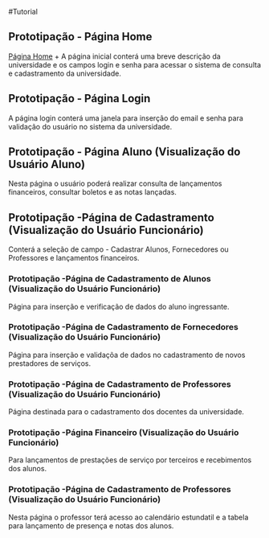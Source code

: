 #Tutorial
&nbsp;
&nbsp;
## Prototipação - Página Home
[Página Home](https://github.com/devxxx-dias/Cadastro_Universidade/blob/main/README.md#p%C3%A1gina-home)
+
A página inicial conterá uma breve descrição da universidade e os campos login e senha para acessar o sistema de consulta e cadastramento
da universidade.
&nbsp;
&nbsp;
## Prototipação - Página Login
A página login conterá uma janela para inserção do email e senha para validação do usuário no sistema da universidade.
&nbsp;
&nbsp;
## Prototipação - Página Aluno (Visualização do Usuário Aluno)
Nesta página o usuário poderá realizar consulta de lançamentos financeiros, consultar boletos e as notas lançadas.
&nbsp;
&nbsp;
## Prototipação -Página de Cadastramento (Visualização do Usuário Funcionário)
Conterá a seleção de campo - Cadastrar Alunos, Fornecedores ou Professores e lançamentos financeiros.
### Prototipação -Página de Cadastramento de Alunos (Visualização do Usuário Funcionário)
Página para inserção e verificação de dados do aluno ingressante.
### Prototipação -Página de Cadastramento de Fornecedores (Visualização do Usuário Funcionário)
Página para inserção e validaçõa de dados no cadastramento de novos prestadores de serviços.
### Prototipação -Página de Cadastramento de Professores (Visualização do Usuário Funcionário)
Página destinada para o cadastramento dos docentes da universidade.
### Prototipação -Página Financeiro (Visualização do Usuário Funcionário)
Para lançamentos de prestações de serviço por terceiros e 
recebimentos dos alunos. 
&nbsp;
&nbsp;
### Prototipação -Página de Cadastramento de Professores (Visualização do Usuário Funcionário)
Nesta página o professor terá acesso ao
calendário estundatil e a tabela para lançamento de presença e notas dos alunos.
&nbsp;
&nbsp; 
